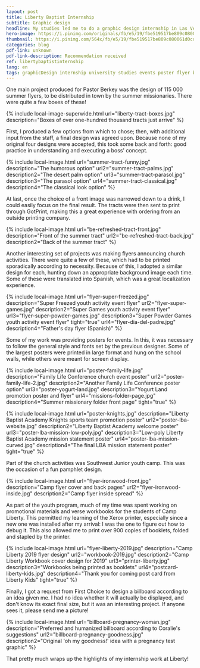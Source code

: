 ```yaml
---
layout: post
title: Liberty Baptist Internship
subtitle: Graphic design
headline: My studies led me to do a graphic design internship in Las Vegas at Liberty Baptist Church.
hero-image: https://i.pinimg.com/originals/fb/e5/19/fbe519517be809c080061d0cdc898c6a.jpg
thumbnail: https://i.pinimg.com/564x/fb/e5/19/fbe519517be809c080061d0cdc898c6a.jpg
categories: blog
pdf-link: unknown
pdf-link-description: Recommendation received
ref: libertybaptistinternship
lang: en
tags: graphicDesign internship university studies events poster flyer brochure InDesign Photoshop Illustrator
---
```


One main project produced for Pastor Berkey was the design of 115&nbsp;000 summer flyers, to be distributed in town by the summer missionaries. There were quite a few boxes of these!

{% include local-image-superwide.html url="liberty-tract-boxes.jpg" description="Boxes of over one-hundred thousand tracts just arrive" %}

First, I produced a few options from which to chose; then, with additional input from the staff, a final design was agreed upon. Because none of my original four designs were accepted, this took some back and forth: good practice in understanding and executing a boss' concept.

{% include local-image.html url="summer-tract-funny.jpg" description="The humorous option" url2="summer-tract-palms.jpg" description2="The desert palm option" url3="summer-tract-parasol.jpg" description3="The parasol option" url4="summer-tract-classical.jpg" description4="The classical look option" %}

At last, once the choice of a front image was narrowed down to a drink, I could easily focus on the final result. The tracts were then sent to print through GotPrint, making this a great experience with ordering from an outside printing company.

{% include local-image.html url="be-refreshed-tract-front.jpg" description="Front of the summer tract" url2="be-refreshed-tract-back.jpg" description2="Back of the summer tract" %}

Another interesting set of projects was making flyers announcing church activities. There were quite a few of these, which had to be printed sporadically according to necessity. Because of this, I adopted a similar design for each, hunting down an appropriate background image each time. Some of these were translated into Spanish, which was a great localization experience.

{% include local-image.html url="flyer-super-freezed.jpg" description="Super Freezed youth activity event flyer" url2="flyer-super-games.jpg" description2="Super Games youth activity event flyer" url3="flyer-super-powder-games.jpg" description3="Super Powder Games youth activity event flyer" tight="true" url4="flyer-dia-del-padre.jpg" description4="Father's day flyer (Spanish)" %}

Some of my work was providing posters for events. In this, it was necessary to follow the general style and fonts set by the previous designer. Some of the largest posters were printed in large format and hung on the school walls, while others were meant for screen display.

{% include local-image.html url="poster-family-life.jpg" description="Family Life Conference church event poster" url2="poster-family-life-2.jpg" description2="Another Family Life Conference poster option" url3="poster-yogurt-land.jpg" description3="Yogurt Land promotion poster and flyer" url4="missions-folder-page.jpg" description4="Summer missionary folder front page" tight="true" %}

{% include local-image.html url="poster-knights.jpg" description="Liberty Baptist Academy Knights sports team promotion poster" url2="poster-lba-website.jpg" description2="Liberty Baptist Academy welcome poster" url3="poster-lba-mission-low-poly.jpg" description3="Low-poly Liberty Baptist Academy mission statement poster" url4="poster-lba-mission-curved.jpg" description4="The final LBA mission statement poster" tight="true" %}

Part of the church activities was Southwest Junior youth camp. This was the occasion of a fun pamphlet design.

{% include local-image.html url="flyer-ironwood-front.jpg" description="Camp flyer cover and back pages" url2="flyer-ironwood-inside.jpg" description2="Camp flyer inside spread" %}

As part of the youth program, much of my time was spent working on promotional materials and verse workbooks for the students of Camp Liberty. This permitted my learning of the Xerox printer, especially since a new one was installed after my arrival: I was the one to figure out how to debug it. This also allowed me to print over 900 copies of booklets, folded and stapled by the printer.

{% include local-image.html url="flyer-liberty-2019.jpg" description="Camp Liberty 2019 flyer design" url2="workbook-2019.jpg" description2="Camp Liberty Workbook cover design for 2019" url3="printer-liberty.jpg" description3="Workbooks being printed as booklets" url4="postcard-liberty-kids.jpg" description4="Thank you for coming post card from Liberty Kids" tight="true" %}

Finally, I got a request from First Choice to design a billboard according to an idea given me. I had no idea whether it will actually be displayed, and don't know its exact final size, but it was an interesting project. If anyone sees it, please send me a picture!

{% include local-image.html url="billboard-pregnancy-woman.jpg" description="Preferred and humanized billboard according to Coralie's suggestions" url2="billboard-pregnancy-goodness.jpg" description2="Original 'oh my goodness!' idea with a pregnancy test graphic" %}

That pretty much wraps up the highlights of my internship work at Liberty!